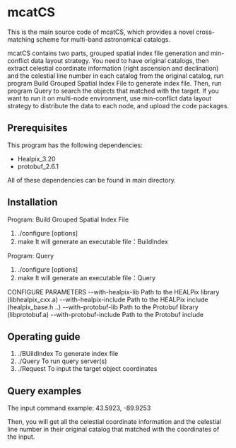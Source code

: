 # mcatCS
This is the main source code of mcatCS, which provides a novel cross-matching scheme for multi-band astronomical catalogs.

mcatCS contains two parts, grouped spatial index file generation and min-conflict data layout strategy. You need to have original catalogs, then extract celestial coordinate information (right ascension and declination) and the celestial line number in each catalog from the original catalog, run program Build Grouped Spatial Index File to generate index file. Then, run program Query to search the objects that matched with the target. If you want to run it on multi-node environment, use min-conflict data layout strategy to distribute the data to each node, and upload the code packages.

## Prerequisites

This program has the following dependencies:
  - Healpix_3.20
  - protobuf_2.6.1
  
All of these dependencies can be found in main directory.


## Installation

Program: Build Grouped Spatial Index File
1) ./configure [options]
2) make
It will generate an executable file：BuildIndex

Program: Query
1) ./configure [options]
2) make
It will generate an executable file：Query

CONFIGURE PARAMETERS
   --with-healpix-lib            Path to the HEALPix library (libhealpix_cxx.a) 
   --with-healpix-include        Path to the HEALPix include (healpix_base.h ..)
   --with-protobuf-lib           Path to the Protobuf library (libprotobuf.a)
   --with-protobuf-include       Path to the Protobuf include


## Operating guide
1) ./BUildIndex                  To generate index file 
2) ./Query                       To run query server(s)
3) ./Request                     To input the target object coordinates

## Query examples



The input command example: 43.5923, -89.9253

Then, you will get all the celestial coordinate information and the celestial line number in their original catalog that matched with the coordinates of the input.
